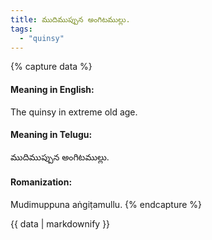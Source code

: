 ```yaml
---
title: ముదిముప్పున అంగిటముల్లు.
tags:
  - "quinsy"
---
```


{% capture data %}
#### Meaning in English:
The quinsy in extreme old age.

#### Meaning in Telugu:
ముదిముప్పున అంగిటముల్లు.

#### Romanization:
Mudimuppuna aṅgiṭamullu.
{% endcapture %}

{{ data | markdownify }}

